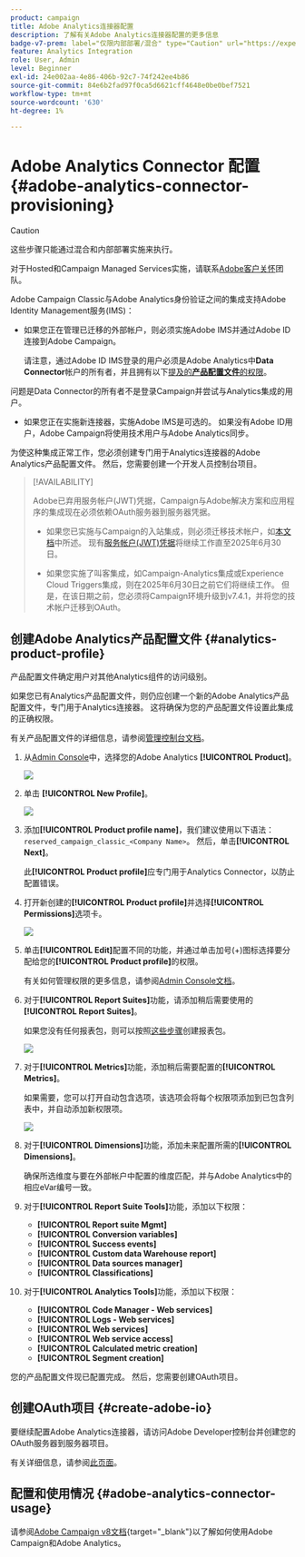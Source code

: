 ```yaml
---
product: campaign
title: Adobe Analytics连接器配置
description: 了解有关Adobe Analytics连接器配置的更多信息
badge-v7-prem: label="仅限内部部署/混合" type="Caution" url="https://experienceleague.adobe.com/docs/campaign-classic/using/installing-campaign-classic/architecture-and-hosting-models/hosting-models-lp/hosting-models.html?lang=zh-Hans" tooltip="仅适用于v7内部部署和混合部署"
feature: Analytics Integration
role: User, Admin
level: Beginner
exl-id: 24e002aa-4e86-406b-92c7-74f242ee4b86
source-git-commit: 84e6b2fad97f0ca5d6621cff4648e0be0bef7521
workflow-type: tm+mt
source-wordcount: '630'
ht-degree: 1%

---
```


# Adobe Analytics Connector 配置 {#adobe-analytics-connector-provisioning}

>[!CAUTION]
>
> 这些步骤只能通过混合和内部部署实施来执行。
>
>对于Hosted和Campaign Managed Services实施，请联系[Adobe客户关怀](https://helpx.adobe.com/cn/enterprise/admin-guide.html/enterprise/using/support-for-experience-cloud.ug.html)团队。

Adobe Campaign Classic与Adobe Analytics身份验证之间的集成支持Adobe Identity Management服务(IMS)：

* 如果您正在管理已迁移的外部帐户，则必须实施Adobe IMS并通过Adobe ID连接到Adobe Campaign。

  请注意，通过Adobe ID IMS登录的用户必须是Adobe Analytics中&#x200B;**Data Connector**&#x200B;帐户的所有者，并且拥有以下[提及的&#x200B;**产品配置文件**&#x200B;的权限](#analytics-product-profile)。

问题是Data Connector的所有者不是登录Campaign并尝试与Analytics集成的用户。

* 如果您正在实施新连接器，实施Adobe IMS是可选的。 如果没有Adobe ID用户，Adobe Campaign将使用技术用户与Adobe Analytics同步。

为使这种集成正常工作，您必须创建专门用于Analytics连接器的Adobe Analytics产品配置文件。 然后，您需要创建一个开发人员控制台项目。

>[!AVAILABILITY]
>
> Adobe已弃用服务帐户(JWT)凭据，Campaign与Adobe解决方案和应用程序的集成现在必须依赖OAuth服务器到服务器凭据。 </br>
>
> * 如果您已实施与Campaign的入站集成，则必须迁移技术帐户，如[本文档](https://developer.adobe.com/developer-console/docs/guides/authentication/ServerToServerAuthentication/migration/#_blank)中所述。 现有[服务帐户(JWT)凭据](oauth-technical-account.md)将继续工作直至2025年6月30日。</br>
>
> * 如果您实施了叫客集成，如Campaign-Analytics集成或Experience Cloud Triggers集成，则在2025年6月30日之前它们将继续工作。 但是，在该日期之前，您必须将Campaign环境升级到v7.4.1，并将您的技术帐户迁移到OAuth。

## 创建Adobe Analytics产品配置文件 {#analytics-product-profile}

产品配置文件确定用户对其他Analytics组件的访问级别。

如果您已有Analytics产品配置文件，则仍应创建一个新的Adobe Analytics产品配置文件，专门用于Analytics连接器。 这将确保为您的产品配置文件设置此集成的正确权限。

有关产品配置文件的详细信息，请参阅[管理控制台文档](https://helpx.adobe.com/mt/enterprise/admin-guide.html)。

1. 从[Admin Console](https://adminconsole.adobe.com/)中，选择您的Adobe Analytics **[!UICONTROL Product]**。

   ![](assets/do-not-localize/triggers_1.png)

1. 单击 **[!UICONTROL New Profile]**。

   ![](assets/do-not-localize/triggers_2.png)

1. 添加&#x200B;**[!UICONTROL Product profile name]**，我们建议使用以下语法： `reserved_campaign_classic_<Company Name>`。 然后，单击&#x200B;**[!UICONTROL Next]**。

   此&#x200B;**[!UICONTROL Product profile]**&#x200B;应专门用于Analytics Connector，以防止配置错误。

1. 打开新创建的&#x200B;**[!UICONTROL Product profile]**&#x200B;并选择&#x200B;**[!UICONTROL Permissions]**&#x200B;选项卡。

   ![](assets/do-not-localize/triggers_3.png)

1. 单击&#x200B;**[!UICONTROL Edit]**&#x200B;配置不同的功能，并通过单击加号(+)图标选择要分配给您的&#x200B;**[!UICONTROL Product profile]**&#x200B;的权限。

   有关如何管理权限的更多信息，请参阅[Admin Console文档](https://helpx.adobe.com/mt/enterprise/using/manage-permissions-and-roles.html)。

1. 对于&#x200B;**[!UICONTROL Report Suites]**&#x200B;功能，请添加稍后需要使用的&#x200B;**[!UICONTROL Report Suites]**。

   如果您没有任何报表包，则可以按照[这些步骤](../../integrations/using/gs-aa.md)创建报表包。

   ![](assets/do-not-localize/triggers_4.png)

1. 对于&#x200B;**[!UICONTROL Metrics]**&#x200B;功能，添加稍后需要配置的&#x200B;**[!UICONTROL Metrics]**。

   如果需要，您可以打开自动包含选项，该选项会将每个权限项添加到已包含列表中，并自动添加新权限项。

   ![](assets/do-not-localize/triggers_13.png)

1. 对于&#x200B;**[!UICONTROL Dimensions]**&#x200B;功能，添加未来配置所需的&#x200B;**[!UICONTROL Dimensions]**。

   确保所选维度与要在外部帐户中配置的维度匹配，并与Adobe Analytics中的相应eVar编号一致。

1. 对于&#x200B;**[!UICONTROL Report Suite Tools]**&#x200B;功能，添加以下权限：

   * **[!UICONTROL Report suite Mgmt]**
   * **[!UICONTROL Conversion variables]**
   * **[!UICONTROL Success events]**
   * **[!UICONTROL Custom data Warehouse report]**
   * **[!UICONTROL Data sources manager]**
   * **[!UICONTROL Classifications]**

1. 对于&#x200B;**[!UICONTROL Analytics Tools]**&#x200B;功能，添加以下权限：

   * **[!UICONTROL Code Manager - Web services]**
   * **[!UICONTROL Logs - Web services]**
   * **[!UICONTROL Web services]**
   * **[!UICONTROL Web service access]**
   * **[!UICONTROL Calculated metric creation]**
   * **[!UICONTROL Segment creation]**

您的产品配置文件现已配置完成。 然后，您需要创建OAuth项目。

## 创建OAuth项目 {#create-adobe-io}

要继续配置Adobe Analytics连接器，请访问Adobe Developer控制台并创建您的OAuth服务器到服务器项目。

有关详细信息，请参阅[此页面](oauth-technical-account.md#oauth-service)。

## 配置和使用情况 {#adobe-analytics-connector-usage}

请参阅[Adobe Campaign v8文档](https://experienceleague.adobe.com/zh-hans/docs/campaign/campaign-v8/connect/ac-aa){target="_blank"}以了解如何使用Adobe Campaign和Adobe Analytics。